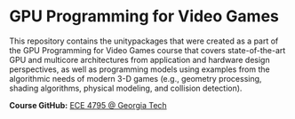 # GPU Programming for Video Games
This repository contains the unitypackages that were created as a part of the GPU Programming for Video Games course that covers state-of-the-art GPU and multicore architectures from application and hardware design perspectives, as well as programming models using examples from the algorithmic needs of modern 3-D games (e.g., geometry processing, shading algorithms, physical modeling, and collision detection).

**Course GitHub:** [ECE 4795 @ Georgia Tech](https://github.com/lantertronics/CS-ECE4795-GPU-Prog-for-Video-Games)
